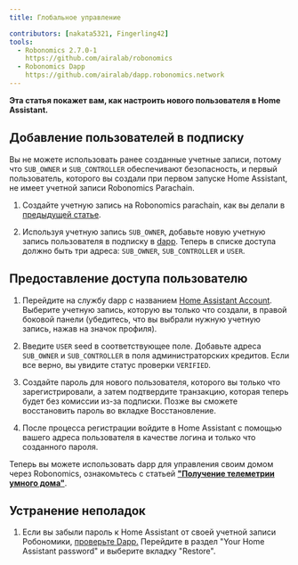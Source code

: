 ```yaml
---
title: Глобальное управление

contributors: [nakata5321, Fingerling42]
tools:   
  - Robonomics 2.7.0-1
    https://github.com/airalab/robonomics
  - Robonomics Dapp 
    https://github.com/airalab/dapp.robonomics.network
---
```


**Эта статья покажет вам, как настроить нового пользователя в Home Assistant.**

## Добавление пользователей в подписку

Вы не можете использовать ранее созданные учетные записи, потому что `SUB_OWNER` и `SUB_CONTROLLER` обеспечивают безопасность, и первый пользователь, которого вы создали при первом запуске Home Assistant, не имеет учетной записи Robonomics Parachain.

1. Создайте учетную запись на Robonomics parachain, как вы делали в [предыдущей статье](/docs/sub-activate/).

2. Используя учетную запись `SUB_OWNER`, добавьте новую учетную запись пользователя в подписку в [dapp](https://dapp.robonomics.network/#/subscription/devices). Теперь в списке доступа должно быть три адреса: `SUB_OWNER`, `SUB_CONTROLLER` и `USER`.

<robo-wiki-video autoplay loop controls :videos="[{src: 'https://cloudflare-ipfs.com/ipfs/QmSxzram7CF4SXpVgEyv98XetjYsxNFQY2GY4PfyhJak7H', type:'mp4'}]" />


## Предоставление доступа пользователю

1. Перейдите на службу dapp с названием [Home Assistant Account](https://dapp.robonomics.network/#/home-assistant). Выберите учетную запись, которую вы только что создали, в правой боковой панели (убедитесь, что вы выбрали нужную учетную запись, нажав на значок профиля).

2. Введите `USER` seed в соответствующее поле. Добавьте адреса `SUB_OWNER` и `SUB_CONTROLLER` в поля администраторских кредитов. Если все верно, вы увидите статус проверки `VERIFIED`.

3. Создайте пароль для нового пользователя, которого вы только что зарегистрировали, а затем подтвердите транзакцию, которая теперь будет без комиссии из-за подписки. Позже вы сможете восстановить пароль во вкладке Восстановление.

4. После процесса регистрации войдите в Home Assistant с помощью вашего адреса пользователя в качестве логина и только что созданного пароля.

<robo-wiki-video autoplay loop controls :videos="[{src: 'https://cloudflare-ipfs.com/ipfs/QmW2TXuwCYXzgcRfEUx4imZU5ZerEzkuD5P53u9g2WnxDh', type:'mp4'}]" />

Теперь вы можете использовать dapp для управления своим домом через Robonomics, ознакомьтесь с статьей [**"Получение телеметрии умного дома"**](/docs/smart-home-telemetry/).

## Устранение неполадок

1. Если вы забыли пароль к Home Assistant от своей учетной записи Робономики, [проверьте Dapp.](https://dapp.robonomics.network/#/home-assistant)
Перейдите в раздел "Your Home Assistant password" и выберите вкладку "Restore".

